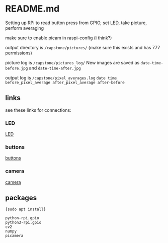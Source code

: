 # README.md
Setting up RPi to read button press from GPIO, set LED, take picture, perform
averaging

make sure to enable picam in raspi-config (i think?)

output directory is `/capstone/pictures/` (make sure this exists and has 777
permissions)

picture log is `/capstone/pictures_log/`
New images are saved as `date-time-before.jpg` and `date-time-after.jpg`

output log is `/capstone/pixel_averages.log`
`date time before_pixel_average after_pixel_average after-before`


## links
see these links for connections:
### LED
[LED](https://thepihut.com/blogs/raspberry-pi-tutorials/27968772-turning-on-an-led-with-your-raspberry-pis-gpio-pins)

### buttons
[buttons](https://raspberrypihq.com/use-a-push-button-with-raspberry-pi-gpio/)

### camera
[camera](https://projects.raspberrypi.org/en/projects/getting-started-with-picamera/0)

## packages

`{sudo apt install} `
```
python-rpi.gpio
python3-rpi.gpio
cv2
numpy
picamera
```
